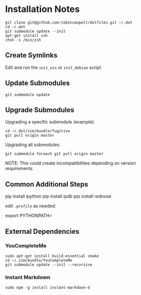 Installation Notes
==================

    git clone git@github.com:tobinvanpelt/dotfiles.git ~/.dot
    cd ~/.dot
    git submodule update --init
    apt-get install zsh 
    chsh -s /bin/zsh


Create Symlinks
---------------
Edit and run the `init_osx` or `init_debian` script.


Update Submodules
-----------------

    git submodule update

Upgrade Submodules
------------------

Upgrading a specific submodule (example):

    cd ~/.dot/vim/bundle/fugitive
    git pull origin master

Upgrading all submodules:

    git submodule foreach git pull origin master

NOTE: This could create incompatibilities depending on version requirements.


Common Additional Steps
-----------------------

pip install ipython
pip install ipdb
pip install rednose

edit `.profile` as needed:

export PYTHONPATH=<python dirs>


External Dependencies
---------------------

### YouCompleteMe

    sudo apt-get install build-essential cmake
    cd ~/.vim/bundle/YouCompleteMe
    git submodule update --init --recursive

### Instant Markdown

    sudo npm -g install instant-markdown-d
